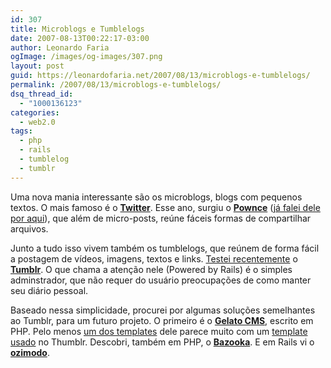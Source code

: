 ```yaml
---
id: 307
title: Microblogs e Tumblelogs
date: 2007-08-13T00:22:17-03:00
author: Leonardo Faria
ogImage: /images/og-images/307.png
layout: post
guid: https://leonardofaria.net/2007/08/13/microblogs-e-tumblelogs/
permalink: /2007/08/13/microblogs-e-tumblelogs/
dsq_thread_id:
  - "1000136123"
categories:
  - web2.0
tags:
  - php
  - rails
  - tumblelog
  - tumblr
---
```

Uma nova mania interessante são os microblogs, blogs com pequenos textos. O mais famoso é o [**Twitter**](http://www.twitter.com). Esse ano, surgiu o [**Pownce**](http://www.pownce.com) ([já falei dele por aqui](https://leonardofaria.net/2007/07/26/pownce-para-enviar-coisas/)), que além de micro-posts, reúne fáceis formas de compartilhar arquivos.

Junto a tudo isso vivem também os tumblelogs, que reúnem de forma fácil a postagem de vídeos, imagens, textos e links. [Testei recentemente](http://leozera.tumblr.com/) o [**Tumblr**](http://www.tumblr.com/). O que chama a atenção nele (Powered by Rails) é o simples adminstrador, que não requer do usuário preocupações de como manter seu diário pessoal.

Baseado nessa simplicidade, procurei por algumas soluções semelhantes ao Tumblr, para um futuro projeto. O primeiro é o [**Gelato CMS**](http://www.gelatocms.com/), escrito em PHP. Pelo menos [um dos templates](http://www.pecesama.net/quotes/) dele parece muito com um [template usado](kevinrose.com/) no Thumblr. Descobri, também em PHP, o [**Bazooka**](http://nothingconcept.com/bazooka/). E em Rails vi o [**ozimodo**](http://ozimodo.rubyforge.org).
